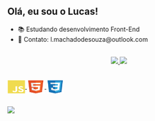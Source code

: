 ## Olá, eu sou o Lucas!


<ul>
  <li>📚 Estudando desenvolvimento Front-End</li>
  <li>📧 Contato: l.machadodesouza@outlook.com</li>
</ul>

</br>

<div align="center">
  <a href="https://github.com/011luc">
  <img height="140em" src="https://github-readme-stats.vercel.app/api?username=011luc&show_icons=true&theme=dracula&include_all_commits=true&count_private=true"/>
  <img height="140em" src="https://github-readme-stats.vercel.app/api/top-langs/?username=011luc&layout=compact&langs_count=7&theme=dracula"/>
</div>
  
  </br>
  
  <div style="display: inline_block"><br>
  <img align="center" alt="Lucas-Js" height="30" width="40" src="https://raw.githubusercontent.com/devicons/devicon/master/icons/javascript/javascript-plain.svg">
  <img align="center" alt="Lucas-HTML" height="30" width="40" src="https://raw.githubusercontent.com/devicons/devicon/master/icons/html5/html5-original.svg">
  <img align="center" alt="Lucas-CSS" height="30" width="40" src="https://raw.githubusercontent.com/devicons/devicon/master/icons/css3/css3-original.svg">
  </div> 

  ##  
  
 <div>
      <a href="https://instagram.com/zzzzlucas" target="_blank"><img src="https://img.shields.io/badge/-Instagram-%23E4405F?style=for-the-badge&logo=instagram&logoColor=white" target="_blank"></a>
</div>
